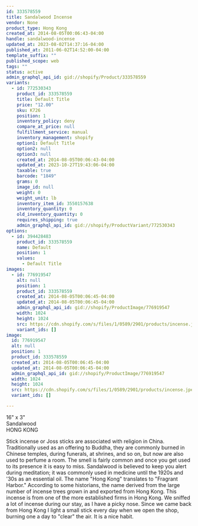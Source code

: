 ```yaml
---
id: 333578559
title: Sandalwood Incense
vendor: None
product_type: Hong Kong
created_at: 2014-08-05T00:06:43-04:00
handle: sandalwood-incense
updated_at: 2023-08-02T14:37:16-04:00
published_at: 2011-06-02T14:52:00-04:00
template_suffix: ""
published_scope: web
tags: ""
status: active
admin_graphql_api_id: gid://shopify/Product/333578559
variants:
  - id: 772530343
    product_id: 333578559
    title: Default Title
    price: "12.00"
    sku: K726
    position: 1
    inventory_policy: deny
    compare_at_price: null
    fulfillment_service: manual
    inventory_management: shopify
    option1: Default Title
    option2: null
    option3: null
    created_at: 2014-08-05T00:06:43-04:00
    updated_at: 2023-10-27T19:43:06-04:00
    taxable: true
    barcode: "1849"
    grams: 0
    image_id: null
    weight: 0
    weight_unit: lb
    inventory_item_id: 3550157638
    inventory_quantity: 0
    old_inventory_quantity: 0
    requires_shipping: true
    admin_graphql_api_id: gid://shopify/ProductVariant/772530343
options:
  - id: 394428483
    product_id: 333578559
    name: Default
    position: 1
    values:
      - Default Title
images:
  - id: 776919547
    alt: null
    position: 1
    product_id: 333578559
    created_at: 2014-08-05T00:06:45-04:00
    updated_at: 2014-08-05T00:06:45-04:00
    admin_graphql_api_id: gid://shopify/ProductImage/776919547
    width: 1024
    height: 1024
    src: https://cdn.shopify.com/s/files/1/0589/2901/products/incense.jpeg?v=1407211605
    variant_ids: []
image:
  id: 776919547
  alt: null
  position: 1
  product_id: 333578559
  created_at: 2014-08-05T00:06:45-04:00
  updated_at: 2014-08-05T00:06:45-04:00
  admin_graphql_api_id: gid://shopify/ProductImage/776919547
  width: 1024
  height: 1024
  src: https://cdn.shopify.com/s/files/1/0589/2901/products/incense.jpeg?v=1407211605
  variant_ids: []

---
```


16" x 3"  
Sandalwood  
HONG KONG

Stick incense or Joss sticks are associated with religion in China. Traditionally used as an offering to Buddha, they are commonly burned in Chinese temples, during funerals, at shrines, and so on, but now are also used to perfume a room. The smell is fairly common and once you get used to its presence it is easy to miss. Sandalwood is believed to keep you alert during meditation; it was commonly used in medicine until the 1920s and '30s as an essential oil. The name "Hong Kong" translates to "Fragrant Harbor." According to some historians, the name derived from the large number of incense trees grown in and exported from Hong Kong. This incense is from one of the more established firms in Hong Kong. We sniffed a lot of incense during our stay, as I have a picky nose. Since we came back from Hong Kong I light a small stick every day when we open the shop, burning one a day to "clear" the air. It is a nice habit.